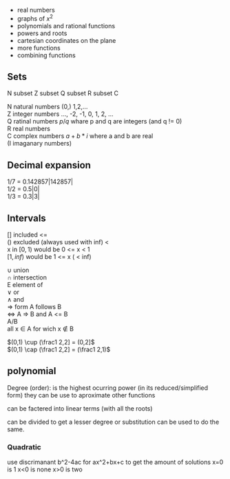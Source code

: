* real numbers
* graphs of $x^2$
* polynomials and rational functions
* powers and roots
* cartesian coordinates on the plane
* more functions
* combining functions

## Sets
N subset Z subset Q subset R subset C

N natural numbers (0,) 1,2,...  
Z integer numbers ..., -2, -1, 0, 1, 2, ...  
Q ratinal numbers $p/q$ whare p and q are integers (and q != 0)  
R real numbers  
C complex numbers $a+b*i$ where a and b are real  
(I imaganary numbers)  

## Decimal expansion
1/7 = 0.142857|142857|  
1/2 = 0.5|0|  
1/3 = 0.3|3|  

## Intervals
[] included <=  
() excluded (always used with inf) <  
x in $[0,1)$ would be 0 <= x < 1  
$[1, inf)$ would be 1 <= x ( < inf)  

$\cup$ union  
$\cap$ intersection  
E element of  
$\lor$ or  
$\land$ and  
=> form A follows B  
<=> A => B and A <= B  
A/B  
all x $\in$ A for wich x $\notin$ B  

$(0,1) \cup (\frac1 2,2] = (0,2]$  
$(0,1) \cap (\frac1 2,2] = (\frac1 2,1)$

## polynomial
Degree (order): is the highest ocurring power (in its reduced/simplified form)
they can be use to aproximate other functions

can be factered into linear terms (with all the roots)

can be divided to get a lesser degree
or substitution can be used to do the same.

### Quadratic
use discrimanant b^2-4ac for ax^2+bx+c to get the amount of solutions
x=0 is 1
x<0 is none
x>0 is two



